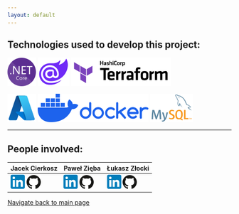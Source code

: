 ```yaml
---
layout: default
---
```


## Technologies used to develop this project:

![ASP.NET Core](./assets/img/netcore.png)  ![Blazor](./assets/img/blazor.png)    ![Terraform](./assets/img/terraform.png)

![Azure](./assets/img/azure.png)   ![Docker](./assets/img/docker.png)   ![MySQL](./assets/img/mysql.png)


* * *


## People involved:

| Jacek Cierkosz | Paweł Zięba    | Łukasz Złocki  |
|:---------------|:---------------|:---------------|
| <a href="https://www.linkedin.com/in/jacek-cierkosz-6210561a1/">![LinkedIn](./assets/img/linkedin.png)</a> <a href="https://github.com/Jacek-Kapral">![Github](./assets/img/github.png)</a> | <a href="https://www.linkedin.com/in/pawel-zieba-01/">![LinkedIn](./assets/img/linkedin.png)</a> <a href="https://github.com/PZ-wsb">![Github](./assets/img/github.png)</a> | <a href="https://www.linkedin.com/in/lukaszzlocki/">![LinkedIn](./assets/img/linkedin.png)</a> <a href="https://github.com/LukasZlocki">![Github](./assets/img/github.png)</a> | 




<div>
























[Navigate back to main page](https://chmurower.github.io)
</div>

